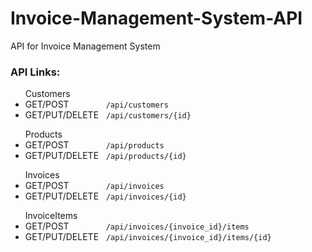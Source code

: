 # Invoice-Management-System-API
API for Invoice Management System

<h3>API Links:</h3>

<ul>
  <lh>Customers</lh>
  <li>GET/POST &nbsp&nbsp&nbsp&nbsp&nbsp&nbsp&nbsp&nbsp&nbsp&nbsp&nbsp&nbsp&nbsp&nbsp<code>/api/customers</code></li>
  <li>GET/PUT/DELETE &nbsp&nbsp<code>/api/customers/{id}</code></li>
</ul>
<ul>
  <lh>Products</lh>
  <li>GET/POST &nbsp&nbsp&nbsp&nbsp&nbsp&nbsp&nbsp&nbsp&nbsp&nbsp&nbsp&nbsp&nbsp&nbsp<code>/api/products</code></li>
  <li>GET/PUT/DELETE &nbsp&nbsp<code>/api/products/{id}</code></li>
</ul>
<ul>
  <lh>Invoices</lh>
  <li>GET/POST &nbsp&nbsp&nbsp&nbsp&nbsp&nbsp&nbsp&nbsp&nbsp&nbsp&nbsp&nbsp&nbsp&nbsp<code>/api/invoices</code></li>
  <li>GET/PUT/DELETE &nbsp&nbsp<code>/api/invoices/{id}</code></li>
</ul>
<ul>
  <lh>InvoiceItems</lh>
  <li>GET/POST &nbsp&nbsp&nbsp&nbsp&nbsp&nbsp&nbsp&nbsp&nbsp&nbsp&nbsp&nbsp&nbsp&nbsp<code>/api/invoices/{invoice_id}/items</code></li>
  <li>GET/PUT/DELETE &nbsp&nbsp<code>/api/invoices/{invoice_id}/items/{id}</code></li>
</ul>
